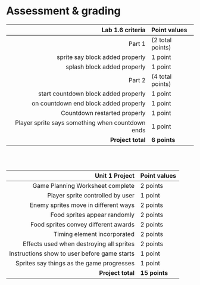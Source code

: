 # Assessment & grading

Lab 1.6 criteria|Point values
-:|:-
Part 1|(2 total points)
sprite say block added properly|1 point
splash block added properly|1 point
Part 2|(4 total points)
start countdown block added properly|1 point
on countdown end block added properly|1 point
Countdown restarted properly|1 point
Player sprite says something when countdown ends|1 point
**Project total**|**6 points**

&nbsp;  
&nbsp;  


Unit 1 Project|Point values
-:|:-
Game Planning Worksheet complete|2 points
Player sprite controlled by user|1 point
Enemy sprites move in different ways|2 points
Food sprites appear randomly|2 points
Food sprites convey different awards|2 points
Timing element incorporated|2 points
Effects used when destroying all sprites|2 points
Instructions show to user before game starts|1 point
Sprites say things as the game progresses|1 point
**Project total**|**15 points**